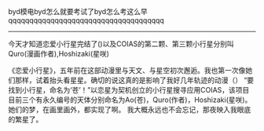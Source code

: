 byd模电byd怎么就要考试了byd怎么考这么早qqqqqqqqqqqqqqqqqqqqqqqqqqqqqqqqqqqqq

---

今天才知道恋爱小行星完结了()以及COIAS的第二颗、第三颗小行星分别叫Quro(漫画作者),Hoshizaki(星咲)

《恋爱小行星》，五年前在这部动漫里与天文、与星空初次邂逅。我也第一次像她们那样，试着抬头看星星。确切的说这真的是影响了我好几年轨迹的动漫（）
“要找到小行星，命名为‘苍’！”以恋星为契机创立的小行星搜寻应用COIAS，该项目目前三个有永久编号的天体分别命名为Ao(苍)，Quro(作者)，Hoshizaki(星咲)。她们的梦，在画里画外，都实现了啊。
我大概永远也不会忘记，那夜映入我眼底的繁星了。
